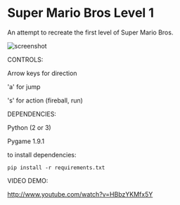 Super Mario Bros Level 1
=============

An attempt to recreate the first level of Super Mario Bros.

![screenshot](https://raw.github.com/justinmeister/Mario-Level-1/master/screenshot.png)

CONTROLS: 

Arrow keys for direction

'a' for jump

's' for action (fireball, run)


DEPENDENCIES:

Python (2 or 3)

Pygame 1.9.1

to install dependencies:

	pip install -r requirements.txt

VIDEO DEMO:

http://www.youtube.com/watch?v=HBbzYKMfx5Y
   
